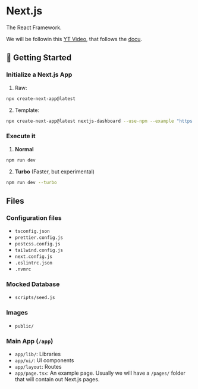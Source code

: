 # Next.js
The React Framework.

We will be followin this [YT Video](https://www.youtube.com/watch?v=jMy4pVZMyLM&ab_channel=midulive), that follows the [docu](https://nextjs.org/learn/dashboard-app/getting-started).

## 🚀 Getting Started
### Initialize a Next.js App
1. Raw:
```bash
npx create-next-app@latest
```
2. Template:
```bash
npx create-next-app@latest nextjs-dashboard --use-npm --example "https://github.com/vercel/next-learn/tree/main/dashboard/starter-example"
```

### Execute it
1. **Normal**
```bash
npm run dev
```
2. **Turbo** (Faster, but experimental)
```bash
npm run dev --turbo
```

## Files
### Configuration files
- `tsconfig.json`
- `prettier.config.js`
- `postcss.config.js`
- `tailwind.config.js`
- `next.config.js`
- `.eslintrc.json`
- `.nvmrc`

### Mocked Database
- `scripts/seed.js`

### Images
- `public/`

### Main App (`/app`)
- `app/lib/`: Libraries
- `app/ui/`: UI components
- `app/layout`: Routes
- `app/page.tsx`: An example page. Usually we will have a `/pages/` folder that will contain out Next.js pages.